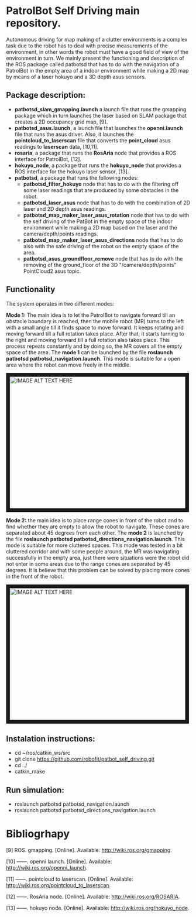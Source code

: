 # PatrolBot Self Driving main repository.

Autonomous driving for map making of a clutter environments is a complex task due to the robot has to deal with precise measurements of the environment, in other words the robot must have a good field of view of the environment in turn. We mainly present the functioning and description of the ROS package called patbotsd that has to do with the navigation of a PatrolBot in the empty area of a indoor environment while making a 2D map by means of a laser hokuyo and a 3D depth asus sensors.

## Package description:








* **patbotsd_slam_gmapping.launch** a launch file that  runs the gmapping package which in turn launches the laser based on SLAM package  that creates a 2D occupancy grid map, [9].
* **patbotsd_asus.launch**, a launch file that launches the **openni.launch** file that runs the asus driver. Also, it launches the **pointcloud_to_laserscan** file that converts the **point_cloud** asus readings to **laserscan** data, [10,11].     
* **rosaria**, a package that runs the **RosAria** node that provides a ROS interface for PatrolBot, [12].   
* **hokuyo_node**, a package that runs the **hokuyo_node**  that provides a ROS interface for the hokuyo laser sensor, [13].
* **patbotsd**, a package that runs the following nodes:
     * **patbotsd_filter_hokuyo** node that has to do with the filtering off some laser readings that are produced by some obstacles in the robot. 
     * **patbotsd_laser_asus** node that has to do with the combination of 2D laser and 2D depth asus readings.
     * **patbotsd_map_maker_laser_asus_rotation** node that has to do with the self driving of the PatBot in the empty space of the indoor environment while making a 2D map based on the  laser and the camera/depth/points readings. 
     * **patbotsd_map_maker_laser_asus_directions** node that has to do also with the safe driving of the robot on the empty space of the area. 
     * **patbotsd_asus_groundfloor_remove** node that has to do with the removing of the ground_floor of the 3D "/camera/depth/points" PointCloud2 asus topic. 
      
  

      






## Functionality

The system operates in two different modes: 

**Mode 1:**  The main idea  is to let the PatrolBot to navigate forward till an obstacle boundary is reached, then the mobile robot (MR) turns to the left with a small angle till it finds space to move forward. It keeps rotating and moving forward till a full rotation takes place. After that, it starts turning to the right and moving forward till a full rotation also takes place. This process repeats constantly and by doing so, the MR covers all the empty space of the area. The **mode 1** can be launched by the file  **roslaunch patbotsd patbotsd_navigation.launch**. This mode is suitable for a open area where the robot can move freely in the middle. 




 



<a href="http://www.youtube.com/watch?feature=player_embedded&v=y8OI2HpYXLQ&feature=youtu.be" target="_blank"><img src="http://i3.ytimg.com/vi/y8OI2HpYXLQ/hqdefault.jpg" 
alt="IMAGE ALT TEXT HERE" width="480" height="360" border="10" /></a>


**Mode 2:** the main idea is to place range cones  in front of the robot and to find whether they are empty to allow the robot to navigate. These cones are separated about 45 degrees from each other. The **mode 2** is launched by the  file **roslaunch patbotsd patbotsd_directions_navigation.launch**. This mode is suitable for more cluttered spaces. This mode was tested in a bit cluttered corridor and with some people around, the MR was navigating successfully in the empty area, just there were situations were the robot did not enter in some areas due to the range cones are separated by 45 degrees. It is believe that this problem can be solved by placing more cones in the front of the robot.


<a href="http://www.youtube.com/watch?feature=player_embedded&v=fUunIjcg0NE&feature=youtu.be" target="_blank"><img src="http://i3.ytimg.com/vi/fUunIjcg0NE/hqdefault.jpg" 
alt="IMAGE ALT TEXT HERE" width="480" height="360" border="10" /></a>



## Instalation instructions:

*  cd ~/ros/catkin_ws/src 
*  git clone https://github.com/robofit/patbot_self_driving.git 
*  cd ../ 
*  catkin_make 


## Run simulation:

*  roslaunch patbotsd patbotsd_navigation.launch
*  roslaunch patbotsd patbotsd_directions_navigation.launch


# Bibliogrhapy



 [9]  ROS. gmapping. [Online]. Available: http://wiki.ros.org/gmapping.
 
[10] ——. openni launch. [Online]. Available: http://wiki.ros.org/openni_launch.

[11] ——. pointcloud to laserscan. [Online]. Available: http://wiki.ros.org/pointcloud_to_laserscan.

[12] ——. RosAria node. [Online]. Available: http://wiki.ros.org/ROSARIA.

[13] ——. hokuyo node. [Online]. Available: http://wiki.ros.org/hokuyo_node.




<!--
Once the launch the file  **roslaunch patbotsd patbotsd_navigation.launch** or **roslaunch patbotsd patbotsd_directions_navigation.launch** are launched, the following process takes place:  It runs the packages **joint_state_publisher** and  **robot_state_publisher** which in turn runs the **joint_state_publisher** and  **robot_state_publisher** nodes respectively. These nodes  have to do with  the publishing of all the join states and their transform tree (tf) of the states of the robot. Then, it establishes communication between the laptop-PatrolBot, laptop-laser and laptop-asus by running the **RosAria**, **hokuyo_node** nodes and the **openni.launch** launch file. Moreover, the **patbotsd_filter_hokuyo** node takes as an input  the **\scan** topic from the hokuyo laser and gives as an output the **scan_filter** topic which contain the filtered **\scan** ranges.  Furthermore, the **patbotsd_asus_groundfloor_remove** node takes as an input the the **/camera/points** topic that contains the PointCloud2 from the asus sensor and gives as output the **\PC2_asus_cut_image** topic which contains the PointCloud2 with the ground floor removed. Then, the **pointcloud_to_laserscan** node takes as an input the **\PC2_asus_cut_image** topic and delivers the   **\scan_xtion** topic which contain a LaserScan message. 


The **patbotsd_laser_asus** node has as an input the **\scan_filter** and the **\scan_xtion** topics which are synchronized and combined in a single LaserScan message and published in the **\scan_laser_asus** topic. Then, either the  **patbotsd_map_maker_laser_asus_rotation** or **patbotsd_map_maker_laser_asus_directions** nodes take as an input the **\scan_laser_asus** topic and drives the PatrolBot in the empty space of the indoor environment while the **gmapping_node** is making a  map on a 2D grid. -->